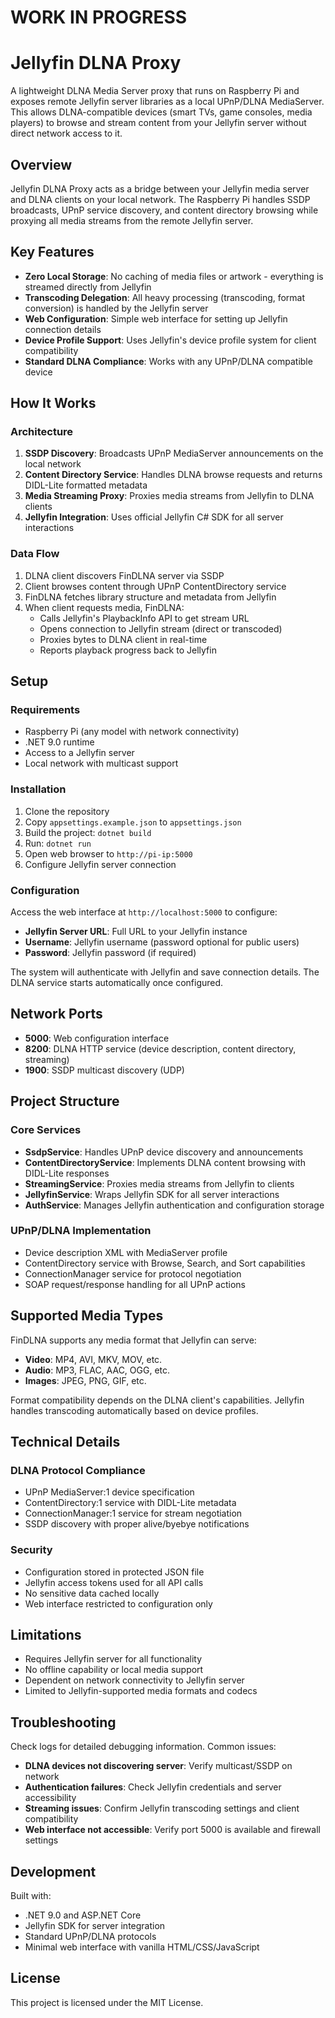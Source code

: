# WORK IN PROGRESS

# Jellyfin DLNA Proxy

A lightweight DLNA Media Server proxy that runs on Raspberry Pi and exposes remote Jellyfin server libraries as a local UPnP/DLNA MediaServer. This allows DLNA-compatible devices (smart TVs, game consoles, media players) to browse and stream content from your Jellyfin server without direct network access to it.

## Overview

Jellyfin DLNA Proxy acts as a bridge between your Jellyfin media server and DLNA clients on your local network. The Raspberry Pi handles SSDP broadcasts, UPnP service discovery, and content directory browsing while proxying all media streams from the remote Jellyfin server.

## Key Features

- **Zero Local Storage**: No caching of media files or artwork - everything is streamed directly from Jellyfin
- **Transcoding Delegation**: All heavy processing (transcoding, format conversion) is handled by the Jellyfin server
- **Web Configuration**: Simple web interface for setting up Jellyfin connection details
- **Device Profile Support**: Uses Jellyfin's device profile system for client compatibility
- **Standard DLNA Compliance**: Works with any UPnP/DLNA compatible device

## How It Works

### Architecture

1. **SSDP Discovery**: Broadcasts UPnP MediaServer announcements on the local network
2. **Content Directory Service**: Handles DLNA browse requests and returns DIDL-Lite formatted metadata
3. **Media Streaming Proxy**: Proxies media streams from Jellyfin to DLNA clients
4. **Jellyfin Integration**: Uses official Jellyfin C# SDK for all server interactions

### Data Flow

1. DLNA client discovers FinDLNA server via SSDP
2. Client browses content through UPnP ContentDirectory service
3. FinDLNA fetches library structure and metadata from Jellyfin
4. When client requests media, FinDLNA:
   - Calls Jellyfin's PlaybackInfo API to get stream URL
   - Opens connection to Jellyfin stream (direct or transcoded)
   - Proxies bytes to DLNA client in real-time
   - Reports playback progress back to Jellyfin

## Setup

### Requirements

- Raspberry Pi (any model with network connectivity)
- .NET 9.0 runtime
- Access to a Jellyfin server
- Local network with multicast support

### Installation

1. Clone the repository
2. Copy `appsettings.example.json` to `appsettings.json`
3. Build the project: `dotnet build`
4. Run: `dotnet run`
5. Open web browser to `http://pi-ip:5000`
6. Configure Jellyfin server connection

### Configuration

Access the web interface at `http://localhost:5000` to configure:

- **Jellyfin Server URL**: Full URL to your Jellyfin instance
- **Username**: Jellyfin username (password optional for public users)
- **Password**: Jellyfin password (if required)

The system will authenticate with Jellyfin and save connection details. The DLNA service starts automatically once configured.

## Network Ports

- **5000**: Web configuration interface
- **8200**: DLNA HTTP service (device description, content directory, streaming)
- **1900**: SSDP multicast discovery (UDP)

## Project Structure

### Core Services

- **SsdpService**: Handles UPnP device discovery and announcements
- **ContentDirectoryService**: Implements DLNA content browsing with DIDL-Lite responses
- **StreamingService**: Proxies media streams from Jellyfin to clients
- **JellyfinService**: Wraps Jellyfin SDK for all server interactions
- **AuthService**: Manages Jellyfin authentication and configuration storage

### UPnP/DLNA Implementation

- Device description XML with MediaServer profile
- ContentDirectory service with Browse, Search, and Sort capabilities
- ConnectionManager service for protocol negotiation
- SOAP request/response handling for all UPnP actions

## Supported Media Types

FinDLNA supports any media format that Jellyfin can serve:

- **Video**: MP4, AVI, MKV, MOV, etc.
- **Audio**: MP3, FLAC, AAC, OGG, etc.
- **Images**: JPEG, PNG, GIF, etc.

Format compatibility depends on the DLNA client's capabilities. Jellyfin handles transcoding automatically based on device profiles.

## Technical Details

### DLNA Protocol Compliance

- UPnP MediaServer:1 device specification
- ContentDirectory:1 service with DIDL-Lite metadata
- ConnectionManager:1 service for stream negotiation
- SSDP discovery with proper alive/byebye notifications

### Security

- Configuration stored in protected JSON file
- Jellyfin access tokens used for all API calls
- No sensitive data cached locally
- Web interface restricted to configuration only

## Limitations

- Requires Jellyfin server for all functionality
- No offline capability or local media support
- Dependent on network connectivity to Jellyfin server
- Limited to Jellyfin-supported media formats and codecs

## Troubleshooting

Check logs for detailed debugging information. Common issues:

- **DLNA devices not discovering server**: Verify multicast/SSDP on network
- **Authentication failures**: Check Jellyfin credentials and server accessibility  
- **Streaming issues**: Confirm Jellyfin transcoding settings and client compatibility
- **Web interface not accessible**: Verify port 5000 is available and firewall settings

## Development

Built with:

- .NET 9.0 and ASP.NET Core
- Jellyfin SDK for server integration
- Standard UPnP/DLNA protocols
- Minimal web interface with vanilla HTML/CSS/JavaScript

## License

This project is licensed under the MIT License.
